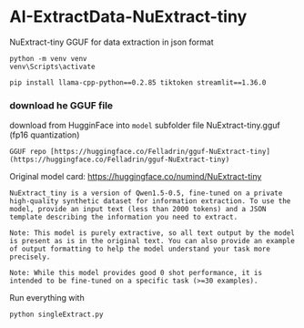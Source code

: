 # AI-ExtractData-NuExtract-tiny
NuExtract-tiny GGUF for data extraction in json format


```
python -m venv venv
venv\Scripts\activate

pip install llama-cpp-python==0.2.85 tiktoken streamlit==1.36.0
```

### download he GGUF file
download from HugginFace into `model` subfolder file NuExtract-tiny.gguf (fp16 quantization)

```
GGUF repo [https://huggingface.co/Felladrin/gguf-NuExtract-tiny](https://huggingface.co/Felladrin/gguf-NuExtract-tiny)
```

Original model card: https://huggingface.co/numind/NuExtract-tiny
```
NuExtract_tiny is a version of Qwen1.5-0.5, fine-tuned on a private high-quality synthetic dataset for information extraction. To use the model, provide an input text (less than 2000 tokens) and a JSON template describing the information you need to extract.

Note: This model is purely extractive, so all text output by the model is present as is in the original text. You can also provide an example of output formatting to help the model understand your task more precisely.

Note: While this model provides good 0 shot performance, it is intended to be fine-tuned on a specific task (>=30 examples).
```

Run everything with
```
python singleExtract.py
```

